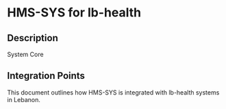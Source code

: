 # HMS-SYS for lb-health

## Description

System Core

## Integration Points

This document outlines how HMS-SYS is integrated with lb-health systems in Lebanon.
